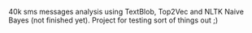 40k sms messages analysis using TextBlob, Top2Vec and NLTK Naive Bayes (not finished yet).
Project for testing sort of things out ;)
